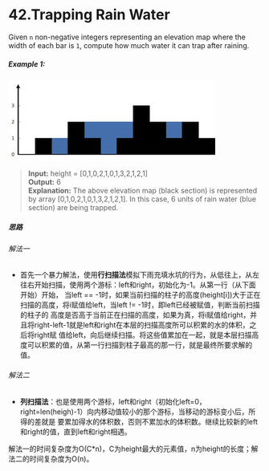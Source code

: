 # 42.Trapping Rain Water
Given `n` non-negative integers representing an elevation map where the width of each bar is `1`, compute how much water it
can trap after raining.

##### Example 1:
![图片例子](./Source/example_1.png)  
> **Input:** height = [0,1,0,2,1,0,1,3,2,1,2,1]  
> **Output:** 6  
> **Explanation:** The above elevation map (black section) is represented by array [0,1,0,2,1,0,1,3,2,1,2,1]. In this 
> case, 6 units of rain water (blue section) are being trapped.

##### 思路
###### 解法一
* 首先一个暴力解法，使用**行扫描法**模拟下雨充填水坑的行为，从低往上，从左往右开始扫描，使用两个游标：left和right，初始化为-1。从第一行（从下面开始）开始，
  当left == -1时，如果当前扫描的柱子的高度(height[i])大于正在扫描的高度，将i赋值给left，当left != -1时，即left已经被赋值，判断当前扫描的柱子的
  高度是否高于当前正在扫描的高度，如果为真，将i赋值给right，并且将right-left-1就是left和right在本层的扫描高度所可以积累的水的体积，之后将right赋 
  值给left，向后继续扫描。将这些值累加在一起，就是本层扫描高度可以积累的值，从第一行扫描到柱子最高的那一行，就是最终所要求解的值。
  
###### 解法二
* **列扫描法**：也是使用两个游标，left和right（初始化left=0，right=len(heigh)-1）向内移动值较小的那个游标，当移动的游标变小后，所得的差就是
  要累加得水的体积数，否则不累加水的体积数。继续比较新的left和right的值，直到left和right相遇。
  
解法一的时间复杂度为O(C*n)，C为height最大的元素值，n为height的长度；解法二的时间复杂度为O(n)。
